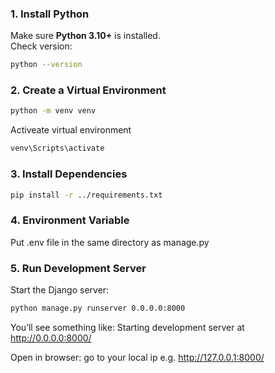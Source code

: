 ### 1. Install Python  
Make sure **Python 3.10+** is installed.  
Check version:
```bash
python --version
```


### 2. Create a Virtual Environment
```bash
python -m venv venv
```
Activeate virtual environment
```bash
venv\Scripts\activate
```


### 3. Install Dependencies
```bash
pip install -r ../requirements.txt
```


### 4. Environment Variable
Put .env file in the same directory as manage.py



### 5. Run Development Server
Start the Django server:
```bash
python manage.py runserver 0.0.0.0:8000
```
You’ll see something like:
Starting development server at http://0.0.0.0:8000/

Open in browser:
go to your local ip
e.g. http://127.0.0.1:8000/
